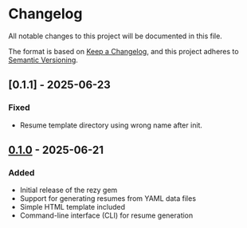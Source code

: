 # Changelog

All notable changes to this project will be documented in this file.

The format is based on [Keep a Changelog](https://keepachangelog.com/en/1.0.0/),
and this project adheres to [Semantic Versioning](https://semver.org/spec/v2.0.0.html).

## [0.1.1] - 2025-06-23
### Fixed
- Resume template directory using wrong name after init.

## [0.1.0] - 2025-06-21
### Added
- Initial release of the rezy gem
- Support for generating resumes from YAML data files
- Simple HTML template included
- Command-line interface (CLI) for resume generation

[0.1.0]: https://github.com/collindonnell/rezy/releases/tag/v0.1.0